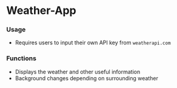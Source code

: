 # Weather-App

### **Usage**
- Requires users to input their own API key from `weatherapi.com`

### **Functions**
- Displays the weather and other useful information
- Background changes depending on surrounding weather
